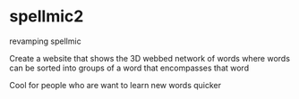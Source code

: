 # spellmic2
revamping spellmic

Create a website that shows the 3D webbed network of words where words can be sorted into groups of a word that encompasses that word

Cool for people who are want to learn new words quicker
